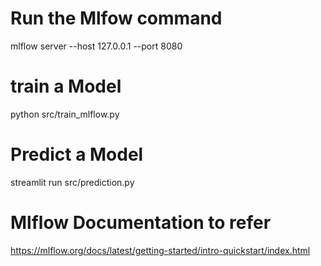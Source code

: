 # Run the Mlfow command
mlflow server --host 127.0.0.1 --port 8080

# train a Model 
python src/train_mlflow.py

# Predict a Model
streamlit run src/prediction.py

# Mlflow Documentation to refer
https://mlflow.org/docs/latest/getting-started/intro-quickstart/index.html
